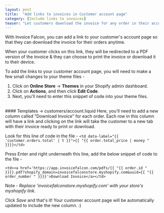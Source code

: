 ```yaml
---
layout: post
title:  "Add links to invoices in Customer account page"
category: [Include links to invoices]
teaser: "Let customers download the invoice for any order in their account history."
---
```


With Invoice Falcon, you can add a link to your customer's account page so that they can download the invoice for their orders anytime.

When your customer clicks on this link, they will be redirected to a PDF version of the invoice & they can choose to print the invoice or download it to their device.

To add the links to your customer account page, you will need to make a few small changes to your theme files -

1. Click on __Online Store__ -> __Themes__ in your Shopify admin dashboard.
2. Click on __Actions__, and then click __Edit Code__.
3. Next, you'll need to enter this snippet of code into your theme files.

<br/>
#### Templates -> customers/account.liquid
Here, you'll need to add a new column called "Download Invoice" for each order. Each row in this column will have a link and clicking on the link will take the customer to a new tab with their invoice ready to print or download.

Look for this line of code in the file - `<td data-label="{{ 'customer.orders.total' | t }}">{{ "{{ order.total_price | money " }}}}</td>`

Press Enter and right underneath this line, add the below snippet of code to the file -

`<td><a href='https://app.invoicefalcon.com/pdfs/{{ "{{ order.id " }}}}.pdf?shopify_domain=invoicefalconstore.myshopify.com&uuid={{ "{{ order_number " }}}}'>Download Invoice</a></td>`

Note - _Replace 'invoicefalconstore.myshopify.com' with your store's myshopify link._  

Click _Save_ and that's it! Your customer account page will be automatically updated to include the new column. :)
